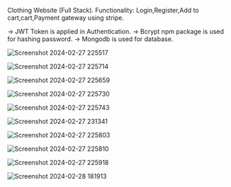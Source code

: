 Clothing Website (Full Stack).
Functionality: Login,Register,Add to cart,cart,Payment gateway using stripe.

-> JWT Token is applied in Authentication.
-> Bcrypt npm package is used for hashing password.
-> Mongodb is used for database.

![Screenshot 2024-02-27 225517](https://github.com/Samay001/urbansnitch/assets/121441938/f4ce7f0b-4561-4d72-adfc-17c45001c3f3)

![Screenshot 2024-02-27 225714](https://github.com/Samay001/urbansnitch/assets/121441938/40f17797-ee3d-4336-9d26-418c1bcdf258)

![Screenshot 2024-02-27 225659](https://github.com/Samay001/urbansnitch/assets/121441938/632e40c2-8e5b-45ea-b0c1-a571052413a2)

![Screenshot 2024-02-27 225730](https://github.com/Samay001/urbansnitch/assets/121441938/6cc20d12-a0be-494e-bab9-2e517c00483f)

![Screenshot 2024-02-27 225743](https://github.com/Samay001/urbansnitch/assets/121441938/728bdcf8-d463-4914-885c-4a901c2eb2e9)

![Screenshot 2024-02-27 231341](https://github.com/Samay001/urbansnitch/assets/121441938/ba91439b-d7ef-441a-8672-4f4fb9561634)

![Screenshot 2024-02-27 225803](https://github.com/Samay001/urbansnitch/assets/121441938/408e5ab7-4b4e-4f22-991c-1225ab28127a)

![Screenshot 2024-02-27 225810](https://github.com/Samay001/urbansnitch/assets/121441938/62ed307b-9f28-44ef-9840-6c559a4214fd)

![Screenshot 2024-02-27 225918](https://github.com/Samay001/urbansnitch/assets/121441938/9ff0e3aa-92ed-4b71-9294-5dc591ffc088)

![Screenshot 2024-02-28 181913](https://github.com/Samay001/urbansnitch/assets/121441938/2ec3ed1e-9630-4192-a44c-f51a5a803442)

